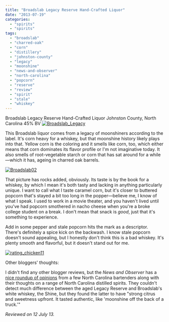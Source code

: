 ```yaml
---
title: "Broadslab Legacy Reserve Hand-Crafted Liquor"
date: "2013-07-19"
categories: 
  - "spirits"
  - "spirits"
tags: 
  - "broadslab"
  - "charred-oak"
  - "corn"
  - "distillery"
  - "johnston-county"
  - "legacy"
  - "moonshine"
  - "news-and-observer"
  - "north-carolina"
  - "popcorn"
  - "reserve"
  - "review"
  - "spirit"
  - "stale"
  - "whiskey"
---
```


Broadslab Legacy Reserve Hand-Crafted Liquor Johnston County, North Carolina 45% BV [![Broadslab_Legacy](http://s3.amazonaws.com/thegourmez-wpmedia/2013/07/Broadslab_Legacy-332x500.jpg)](http://www.thegourmez.com/2013/07/broadslab-legacy-reserve-hand-crafted-liquor/broadslab_legacy/)

This Broadslab liquor comes from a legacy of moonshiners according to the label. It's corn heavy for a whiskey, but that moonshine history likely plays into that. Yellow corn is the coloring and it smells like corn, too, which either means that corn dominates its flavor profile or I'm not imaginative today. It also smells of root-vegetable starch or corn that has sat around for a while—which it has, ageing in charred oak barrels.

[![Broadslab02](http://s3.amazonaws.com/thegourmez-wpmedia/2013/07/Broadslab02-332x500.jpg)](http://www.thegourmez.com/2013/07/broadslab-legacy-reserve-hand-crafted-liquor/broadslab02/)

That picture has rocks added, obviously. Its taste is by the book for a whiskey, by which I mean it's both tasty and lacking in anything particularly unique. I want to call what I taste caramel corn, but it's closer to buttered popcorn that's stayed a bit too long in the popper—believe me, I know of what I speak. I used to work in a movie theater, and you haven't lived until you've had popcorn smothered in nacho cheese when you're a broke college student on a break. I don't mean that snack is _good_, just that it's something to experience.

Add in some pepper and stale popcorn hits the mark as a descriptor. There's definitely a spice kick on the backwash. I know stale popcorn doesn't sound appealing, but I honestly don't think this is a bad whiskey. It's plenty smooth and flavorful, but it doesn't stand out for me.

[![rating_chicken11](http://s3.amazonaws.com/thegourmez-wpmedia/2009/02/rating_chicken11.gif)](http://www.thegourmez.com/2009/02/barten-guestier-private-selection-merlot-2006/rating_chicken11/)

Other bloggers' thoughts:

I didn't find any other blogger reviews, but the _News and Observer_ has a [nice roundup of opinions](http://www.newsobserver.com/2012/10/02/2386109/from-still-to-store-north-carolina.html) from a few North Carolina bartenders along with their thoughts on a range of North Carolina distilled spirits. They couldn't detect much difference between the aged Legacy Reserve and Broadslab's white whiskey, the Shine, but they found the latter to have "strong citrus and sweetness upfront. It tasted authentic, like 'moonshine off the back of a truck.'"

_Reviewed on 12 July 13._
